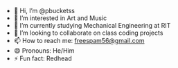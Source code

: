 - 👋 Hi, I’m @pbucketss
- 👀 I’m interested in Art and Music
- 🌱 I’m currently studying Mechanical Engineering at RIT
- 💞️ I’m looking to collaborate on class coding projects
- 📫 How to reach me: freespam56@gmail.com
- 😄 Pronouns: He/Him
- ⚡ Fun fact: Redhead

<!---
pbucketss/pbucketss is a ✨ special ✨ repository because its `README.md` (this file) appears on your GitHub profile.
You can click the Preview link to take a look at your changes.
--->
